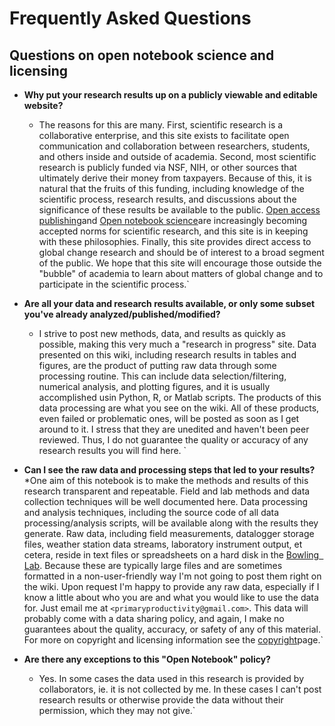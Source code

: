 # Frequently Asked Questions

## Questions on open notebook science and licensing

* **Why put your research results up on a publicly viewable and editable website?**
  * The reasons for this are many. First, scientific research is a collaborative enterprise, and this site exists to facilitate open communication and collaboration between researchers, students, and others inside and outside of academia. Second, most scientific research is publicly funded via NSF, NIH, or other sources that ultimately derive their money from taxpayers. Because of this, it is natural that the fruits of this funding, including knowledge of the scientific process, research results, and discussions about the significance of these results be available to the public. [Open access publishing](wp>Open_access_(publishing))and [Open notebook science](wp>Open_notebook_science)are increasingly becoming accepted norms for scientific research, and this site is in keeping with these philosophies. Finally, this site provides direct access to global change research and should be of interest to a broad segment of the public. We hope that this site will encourage those outside the "bubble" of academia to learn about matters of global change and to participate in the scientific process.`

* **Are all your data and research results available, or only some subset you've already analyzed/published/modified?**
  * I strive to post new methods, data, and results as quickly as possible, making this very much a "research in progress" site. Data presented on this wiki, including research results in tables and figures, are the product of putting raw data through some processing routine. This can include data selection/filtering, numerical analysis, and plotting figures, and it is usually accomplished usin Python, R, or Matlab scripts. The products of this data processing are what you see on the wiki. All of these products, even failed or problematic ones, will be posted as soon as I get around to it. I stress that they are unedited and haven't been peer reviewed. Thus, I do not guarantee the quality or accuracy of any research results you will find here. `

* **Can I see the raw data and processing steps that led to your results?**
  *One aim of this notebook is to make the methods and results of this research transparent and repeatable. Field and lab methods and data collection techniques will be well documented here. Data processing and analysis techniques, including the source code of all data processing/analysis scripts, will be available along with the results they generate. Raw data, including field measurements, datalogger storage files, weather station data streams, laboratory instrument output, et cetera, reside in text files or spreadsheets on a hard disk in the [Bowling`
`Lab](http://www.biology.utah.edu/bowling). Because these are typically large files and are sometimes formatted in a non-user-friendly way I'm not going to post them right on the wiki.  Upon request I'm happy to provide any raw data, especially if I know a little about who you are and what you would like to use the data for. Just email me at `<primaryproductivity@gmail.com>`. This data will probably come with a data sharing policy, and again, I make no guarantees about the quality, accuracy, or safety of any of this material. For more on copyright and licensing information see the [copyright](wiki:copyright)page.`

* **Are there any exceptions to this "Open Notebook" policy?**
  * Yes. In some cases the data used in this research is provided by collaborators, ie. it is not collected by me. In these cases I can't post research results or otherwise provide the data without their permission, which they may not give.`
